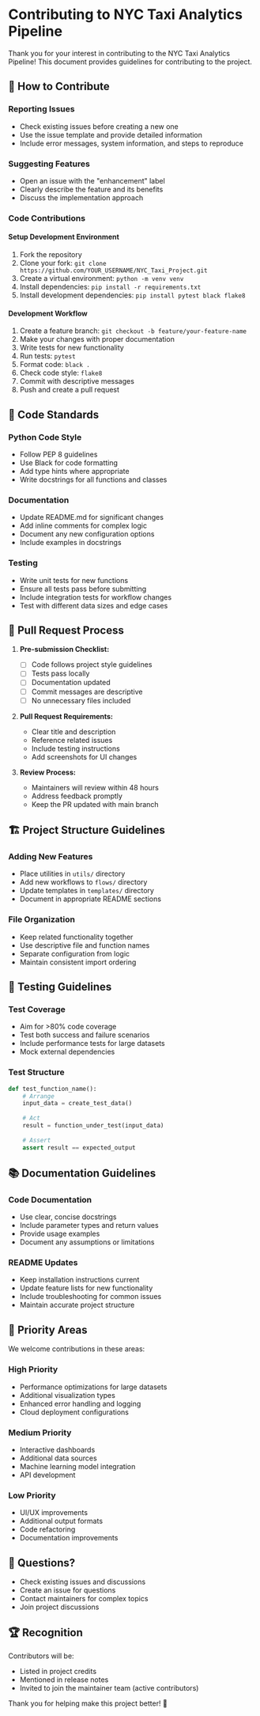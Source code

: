 # Contributing to NYC Taxi Analytics Pipeline

Thank you for your interest in contributing to the NYC Taxi Analytics Pipeline! This document provides guidelines for contributing to the project.

## 🤝 How to Contribute

### Reporting Issues
- Check existing issues before creating a new one
- Use the issue template and provide detailed information
- Include error messages, system information, and steps to reproduce

### Suggesting Features
- Open an issue with the "enhancement" label
- Clearly describe the feature and its benefits
- Discuss the implementation approach

### Code Contributions

#### Setup Development Environment
1. Fork the repository
2. Clone your fork: `git clone https://github.com/YOUR_USERNAME/NYC_Taxi_Project.git`
3. Create a virtual environment: `python -m venv venv`
4. Install dependencies: `pip install -r requirements.txt`
5. Install development dependencies: `pip install pytest black flake8`

#### Development Workflow
1. Create a feature branch: `git checkout -b feature/your-feature-name`
2. Make your changes with proper documentation
3. Write tests for new functionality
4. Run tests: `pytest`
5. Format code: `black .`
6. Check code style: `flake8`
7. Commit with descriptive messages
8. Push and create a pull request

## 📝 Code Standards

### Python Code Style
- Follow PEP 8 guidelines
- Use Black for code formatting
- Add type hints where appropriate
- Write docstrings for all functions and classes

### Documentation
- Update README.md for significant changes
- Add inline comments for complex logic
- Document any new configuration options
- Include examples in docstrings

### Testing
- Write unit tests for new functions
- Ensure all tests pass before submitting
- Include integration tests for workflow changes
- Test with different data sizes and edge cases

## 🚀 Pull Request Process

1. **Pre-submission Checklist:**
   - [ ] Code follows project style guidelines
   - [ ] Tests pass locally
   - [ ] Documentation updated
   - [ ] Commit messages are descriptive
   - [ ] No unnecessary files included

2. **Pull Request Requirements:**
   - Clear title and description
   - Reference related issues
   - Include testing instructions
   - Add screenshots for UI changes

3. **Review Process:**
   - Maintainers will review within 48 hours
   - Address feedback promptly
   - Keep the PR updated with main branch

## 🏗️ Project Structure Guidelines

### Adding New Features
- Place utilities in `utils/` directory
- Add new workflows to `flows/` directory
- Update templates in `templates/` directory
- Document in appropriate README sections

### File Organization
- Keep related functionality together
- Use descriptive file and function names
- Separate configuration from logic
- Maintain consistent import ordering

## 🧪 Testing Guidelines

### Test Coverage
- Aim for >80% code coverage
- Test both success and failure scenarios
- Include performance tests for large datasets
- Mock external dependencies

### Test Structure
```python
def test_function_name():
    # Arrange
    input_data = create_test_data()
    
    # Act
    result = function_under_test(input_data)
    
    # Assert
    assert result == expected_output
```

## 📚 Documentation Guidelines

### Code Documentation
- Use clear, concise docstrings
- Include parameter types and return values
- Provide usage examples
- Document any assumptions or limitations

### README Updates
- Keep installation instructions current
- Update feature lists for new functionality
- Include troubleshooting for common issues
- Maintain accurate project structure

## 🎯 Priority Areas

We welcome contributions in these areas:

### High Priority
- Performance optimizations for large datasets
- Additional visualization types
- Enhanced error handling and logging
- Cloud deployment configurations

### Medium Priority
- Interactive dashboards
- Additional data sources
- Machine learning model integration
- API development

### Low Priority
- UI/UX improvements
- Additional output formats
- Code refactoring
- Documentation improvements

## 🤔 Questions?

- Check existing issues and discussions
- Create an issue for questions
- Contact maintainers for complex topics
- Join project discussions

## 🏆 Recognition

Contributors will be:
- Listed in project credits
- Mentioned in release notes
- Invited to join the maintainer team (active contributors)

Thank you for helping make this project better! 🙏
